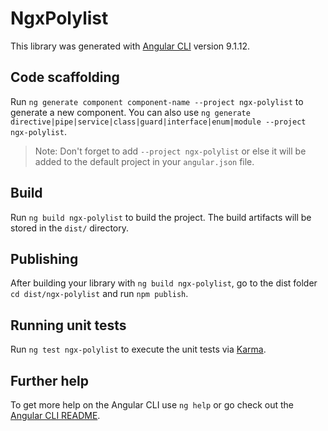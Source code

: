 # NgxPolylist

This library was generated with [Angular CLI](https://github.com/angular/angular-cli) version 9.1.12.

## Code scaffolding

Run `ng generate component component-name --project ngx-polylist` to generate a new component. You can also use `ng generate directive|pipe|service|class|guard|interface|enum|module --project ngx-polylist`.
> Note: Don't forget to add `--project ngx-polylist` or else it will be added to the default project in your `angular.json` file. 

## Build

Run `ng build ngx-polylist` to build the project. The build artifacts will be stored in the `dist/` directory.

## Publishing

After building your library with `ng build ngx-polylist`, go to the dist folder `cd dist/ngx-polylist` and run `npm publish`.

## Running unit tests

Run `ng test ngx-polylist` to execute the unit tests via [Karma](https://karma-runner.github.io).

## Further help

To get more help on the Angular CLI use `ng help` or go check out the [Angular CLI README](https://github.com/angular/angular-cli/blob/master/README.md).
